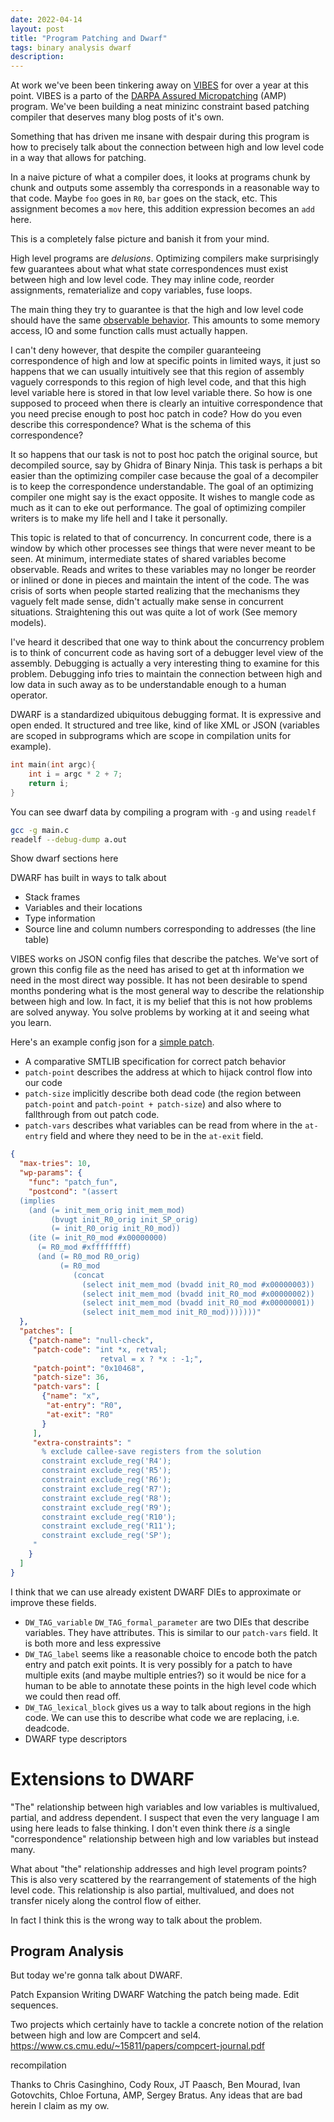 ```yaml
---
date: 2022-04-14
layout: post
title: "Program Patching and Dwarf"
tags: binary analysis dwarf
description:
---
```


At work we've been been tinkering away on [VIBES](https://github.com/draperlaboratory/VIBES) for over a year at this point. VIBES is a parto of the [DARPA Assured Micropatching](https://www.darpa.mil/program/assured-micropatching) (AMP) program. We've been building a neat minizinc constraint based patching compiler that deserves many blog posts of it's own.

Something that has driven me insane with despair during this program is how to precisely talk about the connection between high and low level code in a way that allows for patching.

In a naive picture of what a compiler does, it looks at programs chunk by chunk and outputs some assembly tha corresponds in a reasonable way to that code. Maybe `foo` goes in `R0`, `bar` goes on the stack, etc. This assignment becomes a `mov` here, this addition expression becomes an `add` here.

This is a completely false picture and banish it from your mind.

High level programs are _delusions_. Optimizing compilers make surprisingly few guarantees about what what state correspondences must exist between high and low level code. They may inline code, reorder assignments, rematerialize and copy variables, fuse loops.

The main thing they try to guarantee is that the high and low level code should have the same [observable behavior](https://en.cppreference.com/w/cpp/language/as_if). This amounts to some memory access, IO and some function calls must actually happen.

I can't deny however, that despite the compiler guaranteeing correspondence of high and low at specific points in limited ways, it just so happens that we can usually intuitively see that this region of assembly vaguely corresponds to this region of high level code, and that this high level variable here is stored in that low level variable there. So how is one supposed to proceed when there is clearly an intuitive correspondence that you need precise enough to post hoc patch in code? How do you even describe this correspondence? What is the schema of this correspondence?


It so happens that our task is not to post hoc patch the original source, but decompiled source, say by Ghidra of Binary Ninja. This task is perhaps a bit easier than the optimizing compiler case because the goal of a decompiler is to keep the correspondence understandable. The goal of an optimizing compiler one might say is the exact opposite. It wishes to mangle code as much as it can to eke out performance. The goal of optimizing compiler writers is to make my life hell and I take it personally.

This topic is related to that of concurrency. In concurrent code, there is a window by which other processes see things that were never meant to be seen. At minimum, intermediate states of shared variables become observable. Reads and writes to these variables may no longer be reorder or inlined or done in pieces and maintain the intent of the code. The was crisis of sorts when people started realizing that the mechanisms they vaguely felt made sense, didn't actually make sense in concurrent situations. Straightening this out was quite a lot of work (See memory models).

I've heard it described that one way to think about the concurrency problem is to think of concurrent code as having sort of a debugger level view of the assembly. Debugging is actually a very interesting thing to examine for this problem. Debugging info tries to maintain the connection between high and low data in such away as to be understandable enough to a human operator.

DWARF is a standardized ubiquitous debugging format. It is expressive and open ended. It structured and tree like, kind of like XML or JSON (variables are scoped in subprograms which are scope in compilation units for example).

```C
int main(int argc){
    int i = argc * 2 + 7;
    return i;
}
```
You can see dwarf data by compiling a program with `-g` and using `readelf`

```sh
gcc -g main.c
readelf --debug-dump a.out
```

Show dwarf sections here

DWARF has built in ways to talk about
- Stack frames
- Variables and their locations
- Type information
- Source line and column numbers corresponding to addresses (the line table)


VIBES works on JSON config files that describe the patches. We've sort of grown this config file as the need has arised to get at th information we need in the most direct way possible. It has not been desirable to spend months pondering what is the most general way to describe the relationship between high and low. In fact, it is my belief that this is not how problems are solved anyway. You solve problems by working at it and seeing what you learn.

Here's an example config json for a [simple patch](https://github.com/draperlaboratory/VIBES/tree/main/resources/exes/arm-null-check).

- A comparative SMTLIB specification for correct patch behavior
- `patch-point` describes the address at which to hijack control flow into our code
- `patch-size` implicitly describe both dead code (the region between `patch-point` and `patch-point + patch-size`) and also where to fallthrough from out patch code.
- `patch-vars` describes what variables can be read from where in the `at-entry` field and where they need to be in the `at-exit` field.

```json
{
  "max-tries": 10,
  "wp-params": {
    "func": "patch_fun",
    "postcond": "(assert
  (implies
    (and (= init_mem_orig init_mem_mod)
         (bvugt init_R0_orig init_SP_orig)
         (= init_R0_orig init_R0_mod))
    (ite (= init_R0_mod #x00000000)
      (= R0_mod #xffffffff)
      (and (= R0_mod R0_orig)
           (= R0_mod
              (concat
                (select init_mem_mod (bvadd init_R0_mod #x00000003))
                (select init_mem_mod (bvadd init_R0_mod #x00000002))
                (select init_mem_mod (bvadd init_R0_mod #x00000001))
                (select init_mem_mod init_R0_mod)))))))"
  },
  "patches": [
    {"patch-name": "null-check",
     "patch-code": "int *x, retval;
                    retval = x ? *x : -1;",
     "patch-point": "0x10468",
     "patch-size": 36,
     "patch-vars": [
       {"name": "x",
        "at-entry": "R0",
        "at-exit": "R0"
       }
     ],
     "extra-constraints": "
       % exclude callee-save registers from the solution
       constraint exclude_reg('R4');
       constraint exclude_reg('R5');
       constraint exclude_reg('R6');
       constraint exclude_reg('R7');
       constraint exclude_reg('R8');
       constraint exclude_reg('R9');
       constraint exclude_reg('R10');
       constraint exclude_reg('R11');
       constraint exclude_reg('SP');
     "
    }
  ]
}
```


I think that we can use already existent DWARF DIEs to approximate or improve these fields.

- `DW_TAG_variable` `DW_TAG_formal_parameter` are two DIEs that describe variables. They have attributes. This is similar to our `patch-vars` field. It is both more and less expressive
- `DW_TAG_label` seems like a reasonable choice to encode both the patch entry and patch exit points. It is very possibly for a patch to have multiple exits (and maybe multiple entries?) so it would be nice for a human to be able to annotate these points in the high level code which we could then read off. 
- `DW_TAG_lexical_block` gives us a way to talk about regions in the high code. We can use this to describe what code we are replacing, i.e. deadcode.
- DWARF type descriptors


# Extensions to DWARF
"The" relationship between high variables and low variables is multivalued, partial, and address dependent. I suspect that even the very language I am using here leads to false thinking. I don't even think there _is_ a single "correspondence" relationship between high and low variables but instead many.

What about "the" relationship addresses and high level program points? This is also very scattered by the rearrangement of statements of the high level code. This relationship is also partial, multivalued, and does not transfer nicely along the control flow of either.

In fact I think this is the wrong way to talk about the problem.



## Program Analysis












But today we're gonna talk about DWARF.


Patch Expansion
Writing DWARF
Watching the patch being made. Edit sequences.


Two projects which certainly have to tackle a concrete notion of the relation between high and low are Compcert and sel4.
https://www.cs.cmu.edu/~15811/papers/compcert-journal.pdf

recompilation

Thanks to Chris Casinghino, Cody Roux, JT Paasch, Ben Mourad, Ivan Gotovchits, Chloe Fortuna, AMP, Sergey Bratus. Any ideas that are bad herein I claim as my ow.

